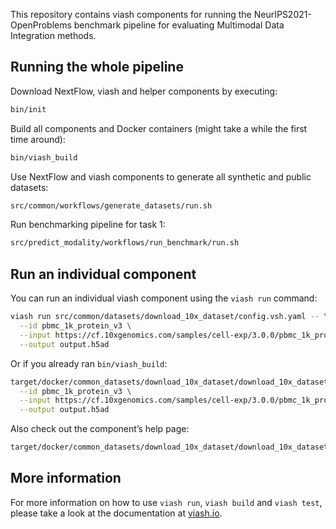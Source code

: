 This repository contains viash components for running the
NeurIPS2021-OpenProblems benchmark pipeline for evaluating Multimodal
Data Integration methods.

## Running the whole pipeline

Download NextFlow, viash and helper components by executing:

``` sh
bin/init
```

Build all components and Docker containers (might take a while the first
time around):

``` sh
bin/viash_build
```

Use NextFlow and viash components to generate all synthetic and public
datasets:

``` sh
src/common/workflows/generate_datasets/run.sh
```

Run benchmarking pipeline for task 1:

``` sh
src/predict_modality/workflows/run_benchmark/run.sh
```

## Run an individual component

You can run an individual viash component using the `viash run` command:

``` sh
viash run src/common/datasets/download_10x_dataset/config.vsh.yaml -- \
  --id pbmc_1k_protein_v3 \
  --input https://cf.10xgenomics.com/samples/cell-exp/3.0.0/pbmc_1k_protein_v3/pbmc_1k_protein_v3_raw_feature_bc_matrix.h5 \
  --output output.h5ad
```

Or if you already ran `bin/viash_build`:

``` sh
target/docker/common_datasets/download_10x_dataset/download_10x_dataset \
  --id pbmc_1k_protein_v3 \
  --input https://cf.10xgenomics.com/samples/cell-exp/3.0.0/pbmc_1k_protein_v3/pbmc_1k_protein_v3_raw_feature_bc_matrix.h5 \
  --output output.h5ad
```

Also check out the component’s help page:

``` sh
target/docker/common_datasets/download_10x_dataset/download_10x_dataset
```

## More information

For more information on how to use `viash run`, `viash build` and
`viash test`, please take a look at the documentation at
[viash.io](https://viash.io).
